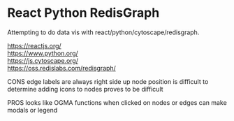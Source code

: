 # React Python RedisGraph

Attempting to do data vis with react/python/cytoscape/redisgraph.

https://reactjs.org/  
https://www.python.org/  
https://js.cytoscape.org/  
https://oss.redislabs.com/redisgraph/  

CONS
edge labels are always right side up
node position is difficult to determine
adding icons to nodes proves to be difficult

PROS
looks like OGMA
functions when clicked on nodes or edges
can make modals or legend
